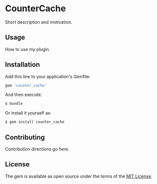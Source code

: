 # CounterCache
Short description and motivation.

## Usage
How to use my plugin.

## Installation
Add this line to your application's Gemfile:

```ruby
gem 'counter_cache'
```

And then execute:
```bash
$ bundle
```

Or install it yourself as:
```bash
$ gem install counter_cache
```

## Contributing
Contribution directions go here.

## License
The gem is available as open source under the terms of the [MIT License](https://opensource.org/licenses/MIT).
